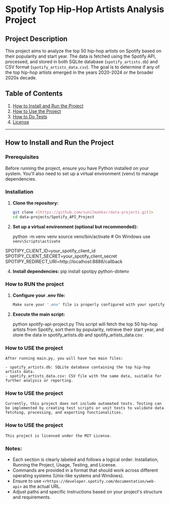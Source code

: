 # Spotify Top Hip-Hop Artists Analysis Project

## Project Description

This project aims to analyze the top 50 hip-hop artists on Spotify based on their popularity and start year. The data is fetched using the Spotify API, processed, and stored in both SQLite database (`spotify_artists.db`) and CSV format (`spotify_artists_data.csv`). The goal is to determine if any of the top hip-hop artists emerged in the years 2020-2024 or the broader 2020s decade.

## Table of Contents

1. [How to Install and Run the Project](#how-to-install-and-run-the-project)
2. [How to Use the Project](#how-to-use-the-project)
3. [How to Do Tests](#how-to-do-tests)
4. [License](#license)

---

## How to Install and Run the Project

### Prerequisites

Before running the project, ensure you have Python installed on your system. You'll also need to set up a virtual environment (venv) to manage dependencies.

### Installation

1. **Clone the repository:**

   ```bash
   git clone <[https://github.com/sunilmakkar/data-projects.git]>
   cd data-projects/Spotify_API_Project

2. **Set up a virtual environment (optional but recommended):**

    python -m venv venv
source venv/bin/activate   # On Windows use `venv\Scripts\activate`

SPOTIPY_CLIENT_ID=your_spotify_client_id
SPOTIPY_CLIENT_SECRET=your_spotify_client_secret
SPOTIPY_REDIRECT_URI=http://localhost:8888/callback


4. **Install dependencies:**
    pip install spotipy python-dotenv



### How to RUN the project

1. **Configure your .env file:**

   ```bash
   Make sure your '.env' file is properly configured with your spotify client credentials.

2. **Execute the main script:**

    python spotify-api-project.py
    This script will fetch the top 50 hip-hop artists from Spotify, sort them by popularity, retrieve their start year, and store the data in spotify_artists.db and spotify_artists_data.csv.


### How to USE the project

    After running main.py, you will have two main files:

    - spotify_artists.db: SQLite database containing the top hip-hop artists data.
    - spotify_artists_data.csv: CSV file with the same data, suitable for further analysis or reporting.


### How to USE the project

    Currently, this project does not include automated tests. Testing can be implemented by creating test scripts or unit tests to validate data fetching, processing, and exporting functionalities.


### How to USE the project

    This project is licensed under the MIT License.


### Notes:
- Each section is clearly labeled and follows a logical order: Installation, Running the Project, Usage, Testing, and License.
- Commands are provided in a format that should work across different operating systems (Unix-like systems and Windows).
- Ensure to use `<rhttps://developer.spotify.com/documentation/web-api>` as the actual URL.
- Adjust paths and specific instructions based on your project's structure and requirements.


